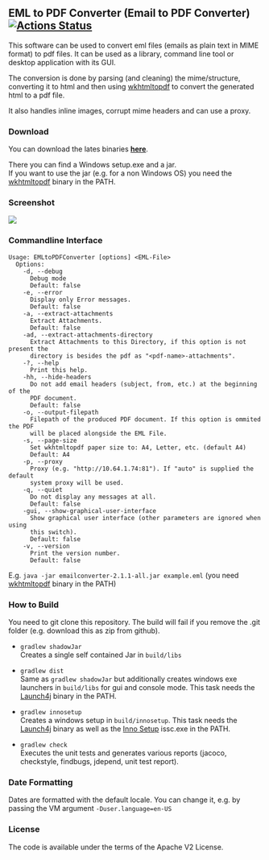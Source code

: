 ## EML to PDF Converter (Email to PDF Converter) [![Actions Status](https://github.com/nickrussler/eml-to-pdf-converter/workflows/Check,%20Build/badge.svg)](https://github.com/nickrussler/eml-to-pdf-converter/actions)

This software can be used to convert eml files (emails as plain text in MIME format) to pdf files. It can be used as a library, command line tool or desktop application with its GUI.

The conversion is done by parsing (and cleaning) the mime/structure, converting it to html and then using [wkhtmltopdf](//github.com/wkhtmltopdf/wkhtmltopdf) to convert the generated html to a pdf file.

It also handles inline images, corrupt mime headers and can use a proxy.

### Download
You can download the lates binaries [**here**](//github.com/nickrussler/eml-to-pdf-converter/releases/latest).

There you can find a Windows setup.exe and a jar.<br>
If you want to use the jar (e.g. for a non Windows OS) you need the [wkhtmltopdf](http://wkhtmltopdf.org/) binary in the PATH.


### Screenshot
<img src="https://www.whitebyte.info/wp-content/uploads/2015/02/scr1.png" />

### Commandline Interface
```
Usage: EMLtoPDFConverter [options] <EML-File>
  Options:
    -d, --debug
      Debug mode
      Default: false
    -e, --error
      Display only Error messages.
      Default: false
    -a, --extract-attachments
      Extract Attachments.
      Default: false
    -ad, --extract-attachments-directory
      Extract Attachments to this Directory, if this option is not present the
      directory is besides the pdf as "<pdf-name>-attachments".
    -?, --help
      Print this help.
    -hh, --hide-headers
      Do not add email headers (subject, from, etc.) at the beginning of the
      PDF document.
      Default: false
    -o, --output-filepath
      Filepath of the produced PDF document. If this option is ommited the PDF
      will be placed alongside the EML File.
    -s, --page-size
      Set wkhtmltopdf paper size to: A4, Letter, etc. (default A4)
      Default: A4
    -p, --proxy
      Proxy (e.g. "http://10.64.1.74:81"). If "auto" is supplied the default
      system proxy will be used.
    -q, --quiet
      Do not display any messages at all.
      Default: false
    -gui, --show-graphical-user-interface
      Show graphical user interface (other parameters are ignored when using
      this switch).
      Default: false
    -v, --version
      Print the version number.
      Default: false
  ```
E.g. ``java -jar emailconverter-2.1.1-all.jar example.eml`` (you need [wkhtmltopdf](http://wkhtmltopdf.org/) binary in the PATH)

### How to Build
You need to git clone this repository. The build will fail if you remove the .git folder (e.g. download this as zip from github).

 * `gradlew shadowJar` <br>
Creates a single self contained Jar in `build/libs`

 * `gradlew dist` <br>
Same as `gradlew shadowJar` but additionally creates windows exe launchers in `build/libs` for gui and console mode. This task needs the [Launch4j](http://launch4j.sourceforge.net/) binary in the PATH.

 * `gradlew innosetup` <br>
Creates a windows setup in `build/innosetup`. This task needs the [Launch4j](http://launch4j.sourceforge.net/) binary as well as the [Inno Setup](http://www.jrsoftware.org/isinfo.php) issc.exe in the PATH.

 * `gradlew check` <br>
Executes the unit tests and generates various reports (jacoco, checkstyle, findbugs, jdepend, unit test report).

### Date Formatting
Dates are formatted with the default locale. You can change it, e.g. by passing the VM argument `-Duser.language=en-US`

### License
The code is available under the terms of the Apache V2 License.
